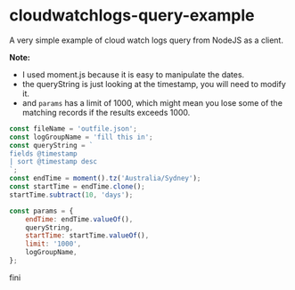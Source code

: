 # cloudwatchlogs-query-example

A very simple example of cloud watch logs query from NodeJS as a client.

__Note:__

* I used moment.js because it is easy to manipulate the dates.
* the queryString is just looking at the timestamp, you will need to modify it.
* and ```params``` has a limit of 1000, which might mean you lose some of the matching records if the results exceeds 1000.

```javascript 1.6
const fileName = 'outfile.json';
const logGroupName = 'fill this in';
const queryString = `
fields @timestamp 
| sort @timestamp desc
`;
const endTime = moment().tz('Australia/Sydney');
const startTime = endTime.clone();
startTime.subtract(10, 'days');

const params = {
    endTime: endTime.valueOf(),
    queryString,
    startTime: startTime.valueOf(),
    limit: '1000',
    logGroupName,
};
```

fini